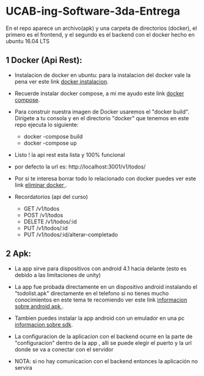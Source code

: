 # UCAB-ing-Software-3da-Entrega

 En el repo aparece un archivo(apk) y una carpeta de directorios (docker), el primero es el frontend, y el segundo es el backend con el docker hecho en ubuntu 16.04 LTS
 
## 1 Docker (Api Rest):
  
* Instalacion de docker en ubuntu: para la instalacion del docker vale la pena ver este link [docker instalacion](https://www.digitalocean.com/community/tutorials/como-instalar-y-usar-docker-en-ubuntu-16-04-es "docker instalacion").

* Recuerde instalar docker compose, a mi me ayudo este link [docker compose](https://docs.docker.com/compose/install/#install-compose "docker compose").

* Para construir nuestra imagen de Docker usaremos el "docker build". Dirígete a tu consola y en el directorio "docker" que tenemos en este repo ejecuta lo siguiente:

	* docker -compose build
	* docker -compose up

* Listo ! la api rest esta lista y 100% funcional 

* por defecto la url es: http://localhost:3001/v1/todos/

* Por si te interesa borrar todo lo relacionado con docker puedes ver este link [eliminar docker ](http:/tips.tutorialhorizon.com/2016/07/30/how-to-completely-uninstall-docker-from-ubuntu/ "eliminar docker").
  
* Recordatorios (api del curso)

    * GET /v1/todos
    * POST /v1/todos
    * DELETE /v1/todos/:id
    * PUT /v1/todos/:id
    * PUT /v1/todos/:id/alterar-completado
   

## 2 Apk: 

* La app sirve para dispositivos con android 4.1 hacia delante (esto es debido a las limitaciones de unity)

* La app fue probada directamente en un dispositivo android instalando el "todolist.apk" directamente en el telefono si no tienes mucho conocimientos en este tema te recomiendo ver este link  [informacion sobre android apk ](https://elandroidelibre.elespanol.com/2016/04/como-instalar-aplicaciones-apk-android.html "informacion sobre android apk ").

* Tambien puedes instalar la app android con un emulador en una pc [informacion sobre sdk](https://androidstudiofaqs.com/root-rom/como-instalar-apk-en-android-desde-pc "informacion sobre sdk").

* La configuracion de la aplicacion con el backend ocurre en la parte de "configuracion" dentro de la app , alli se puede elegir el puerto y la url donde se va a conectar con el servidor

* NOTA: si no hay comunicacion con el backend entonces la aplicación no servira
  

